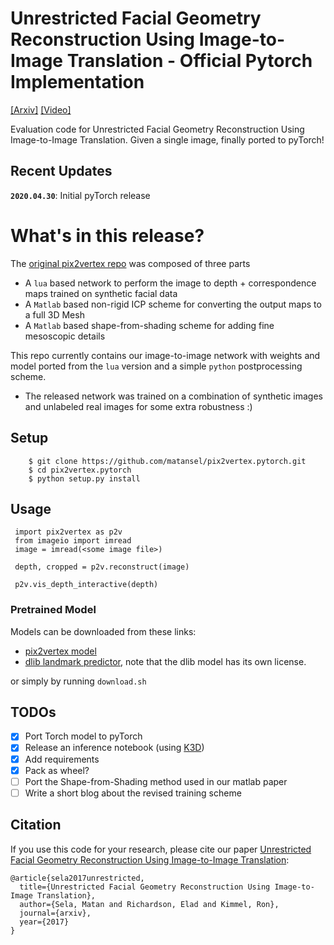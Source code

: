 # Unrestricted Facial Geometry Reconstruction Using Image-to-Image Translation - Official Pytorch Implementation
[[Arxiv]](https://arxiv.org/pdf/1703.10131.pdf) [[Video]](https://www.youtube.com/watch?v=6lUdSVcBB-k)

Evaluation code for Unrestricted Facial Geometry Reconstruction Using Image-to-Image Translation. Given a single image, finally ported to pyTorch!

## Recent Updates

**`2020.04.30`**: Initial pyTorch release

# What's in this release?

The [original pix2vertex repo](https://github.com/matansel/pix2vertex) was composed of three parts
 - A `lua` based network to perform the image to depth + correspondence maps trained on synthetic facial data
 - A `Matlab` based non-rigid ICP scheme for converting the output maps to a full 3D Mesh  
 - A `Matlab` based shape-from-shading scheme for adding fine mesoscopic details
 
 This repo currently contains our image-to-image network with weights and model ported from the `lua` version and a simple `python` postprocessing scheme.
 - The released network was trained on a combination of synthetic images and unlabeled real images for some extra robustness :)

## Setup
```
    $ git clone https://github.com/matansel/pix2vertex.pytorch.git
    $ cd pix2vertex.pytorch
    $ python setup.py install
```
## Usage
```
 import pix2vertex as p2v
 from imageio import imread
 image = imread(<some image file>)
 
 depth, cropped = p2v.reconstruct(image)
 
 p2v.vis_depth_interactive(depth)
```

### Pretrained Model
Models can be downloaded from these links:
- [pix2vertex model](https://drive.google.com/open?id=1op5_zyH4CWm_JFDdCUPZM4X-A045ETex)
- [dlib landmark predictor](http://dlib.net/files/shape_predictor_68_face_landmarks.dat.bz2), note that the dlib model has its own license.

or simply by running `download.sh`


## TODOs
- [x] Port Torch model to pyTorch
- [x] Release an inference notebook (using [K3D](https://github.com/K3D-tools/K3D-jupyter))
- [x] Add requirements
- [x] Pack as wheel?
- [ ] Port the Shape-from-Shading method used in our matlab paper
- [ ] Write a short blog about the revised training scheme 

## Citation
If you use this code for your research, please cite our paper <a href="https://arxiv.org/pdf/1703.10131.pdf">Unrestricted Facial Geometry Reconstruction Using Image-to-Image Translation</a>:

```
@article{sela2017unrestricted,
  title={Unrestricted Facial Geometry Reconstruction Using Image-to-Image Translation},
  author={Sela, Matan and Richardson, Elad and Kimmel, Ron},
  journal={arxiv},
  year={2017}
}
```
